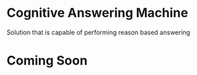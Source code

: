 

# Cognitive Answering Machine

Solution that is capable of performing reason based answering
# Coming Soon
